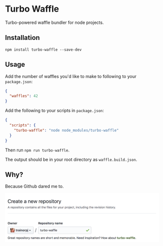 # Turbo Waffle

Turbo-powered waffle bundler for node projects.

## Installation

```
npm install turbo-waffle --save-dev
```

## Usage

Add the number of waffles you'd like to make to following to your `package.json`:

```json
{
  "waffles": 42
}
```

Add the following to your scripts in `package.json`:

```json
{
  "scripts": {
    "turbo-waffle": "node node_modules/turbo-waffle"
  }
}
```

Then run `npm run turbo-waffle`.

The output should be in your root directory as `waffle.build.json`.

## Why?

Because Github dared me to.

![turbo waffle inception](./assets/initial-tweet.png)
